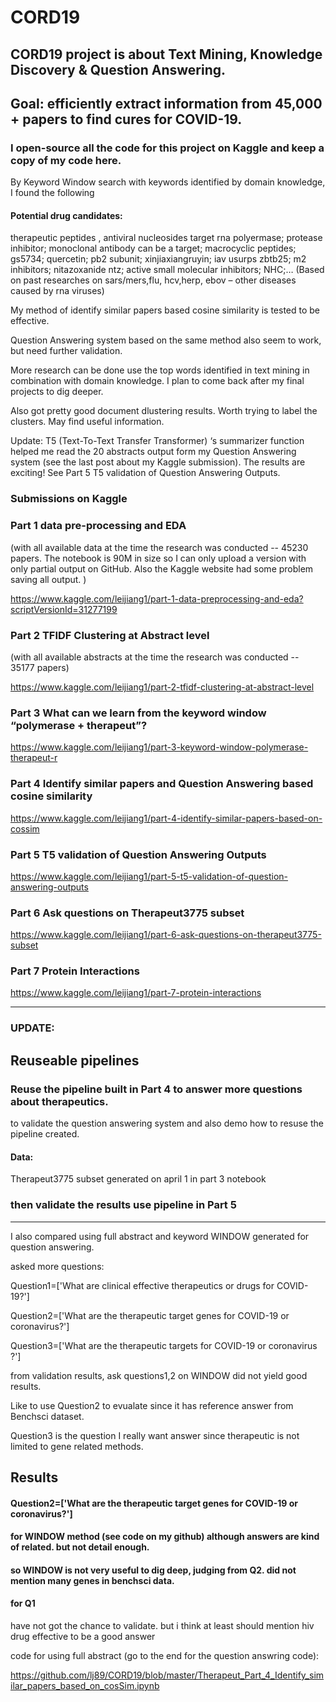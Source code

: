 # CORD19

## CORD19 project is about Text Mining, Knowledge Discovery & Question Answering.
## Goal: efficiently extract information from 45,000 + papers to find cures for COVID-19.

### I open-source all the code for this project on Kaggle and keep a copy of my code here.

By Keyword Window search with keywords identified by domain knowledge, I found the following 
#### Potential drug candidates:
therapeutic peptides , antiviral nucleosides target rna polyermase; protease inhibitor; monoclonal antibody can be a target; macrocyclic peptides; gs5734; quercetin; pb2 subunit; xinjiaxiangruyin; iav usurps zbtb25; m2 inhibitors; nitazoxanide ntz; active small molecular inhibitors; NHC;… (Based on past researches on sars/mers,flu, hcv,herp, ebov – other diseases caused by rna viruses)

My method of identify similar papers based cosine similarity is tested to be effective.

Question Answering system based on the same method also seem to work, but need further validation.

More research can be done use the top words identified in text mining in combination with domain knowledge. I plan to come back after my final projects to dig deeper.

Also got pretty good document dlustering results. Worth trying to label the clusters. May find useful information.


Update: T5 (Text-To-Text Transfer Transformer) ‘s summarizer function helped me read the 20 abstracts output form my Question Answering system (see the last post about my Kaggle submission). The results are exciting! See Part 5 T5 validation of Question Answering Outputs.


### Submissions on Kaggle

### Part 1 data pre-processing and EDA 
(with all available data at the time the research was conducted -- 45230 papers. The notebook is 90M in size so I can only upload a version with only partial output on GitHub. Also the Kaggle website had some problem saving all output. )

https://www.kaggle.com/leijiang1/part-1-data-preprocessing-and-eda?scriptVersionId=31277199

### Part 2 TFIDF Clustering at Abstract level 
(with all available abstracts at the time the research was conducted -- 35177 papers)

https://www.kaggle.com/leijiang1/part-2-tfidf-clustering-at-abstract-level

### Part 3 What can we learn from the keyword window “polymerase + therapeut”?

https://www.kaggle.com/leijiang1/part-3-keyword-window-polymerase-therapeut-r

### Part 4 Identify similar papers and Question Answering based cosine similarity
https://www.kaggle.com/leijiang1/part-4-identify-similar-papers-based-on-cossim

### Part 5 T5 validation of Question Answering Outputs
https://www.kaggle.com/leijiang1/part-5-t5-validation-of-question-answering-outputs

### Part 6 Ask questions on Therapeut3775 subset
https://www.kaggle.com/leijiang1/part-6-ask-questions-on-therapeut3775-subset


### Part 7 Protein Interactions
https://www.kaggle.com/leijiang1/part-7-protein-interactions


---------------------------------------------------------

### UPDATE:

## Reuseable pipelines
### Reuse the pipeline built in Part 4 to answer more questions about therapeutics.


to validate the question answering system and also demo how to resuse the pipeline created.

#### Data:

Therapeut3775 subset generated on april 1 in part 3 notebook


### then validate the results use pipeline in Part 5



------------------------------------

I also compared using full abstract and keyword WINDOW generated for question answering. 

asked more questions:

Question1=['What are clinical effective therapeutics or drugs for COVID-19?']

Question2=['What are the therapeutic target genes for COVID-19 or coronavirus?']

Question3=['What are the therapeutic targets for COVID-19 or coronavirus ?']


from validation results, ask questions1,2 on WINDOW did not yield good results.



Like to use Question2 to evualate since it has reference answer from Benchsci dataset.

Question3 is the question I really want answer since therapeutic is not limited to gene related methods.


## Results

#### Question2=['What are the therapeutic target genes for COVID-19 or coronavirus?']

#### for WINDOW method (see code on my github) although answers are kind of related. but not detail enough.
#### so WINDOW is not very useful to dig deep, judging from Q2. did not mention many genes in benchsci data.


#### for Q1 
have not got the chance to validate. but i think
at least should mention hiv drug effective to be a good answer


code for using full abstract (go to the end for the question answring code):

https://github.com/lj89/CORD19/blob/master/Therapeut_Part_4_Identify_similar_papers_based_on_cosSim.ipynb

